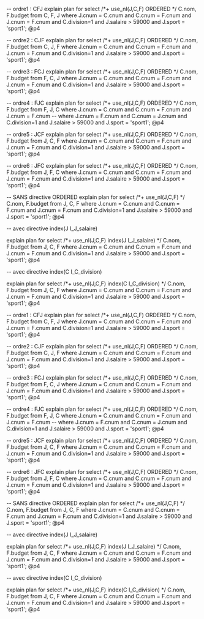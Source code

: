 
-- ordre1 : CFJ
explain plan for
    select /*+ use_nl(J,C,F)  ORDERED */ C.nom, F.budget 
    from C, F, J
    where J.cnum = C.cnum and C.cnum = F.cnum and J.cnum = F.cnum
    and C.division=1 and J.salaire > 59000
    and J.sport = 'sport1';
@p4


-- ordre2 : CJF
explain plan for
    select /*+ use_nl(J,C,F) ORDERED */ C.nom, F.budget 
    from C, J, F
    where J.cnum = C.cnum and C.cnum = F.cnum and J.cnum = F.cnum
    and C.division=1 and J.salaire > 59000
    and J.sport = 'sport1';
@p4


-- ordre3 : FCJ
explain plan for
    select /*+ use_nl(J,C,F) ORDERED */ C.nom, F.budget 
    from F, C, J
    where J.cnum = C.cnum and C.cnum = F.cnum and J.cnum = F.cnum
    and C.division=1 and J.salaire > 59000
    and J.sport = 'sport1';
@p4


-- ordre4 : FJC
explain plan for
    select /*+ use_nl(J,C,F) ORDERED */ C.nom, F.budget 
    from F, J, C
    where J.cnum = C.cnum and C.cnum = F.cnum and J.cnum = F.cnum
--    where J.cnum = F.cnum and C.cnum = J.cnum
    and C.division=1 and J.salaire > 59000
    and J.sport = 'sport1';
@p4


-- ordre5 : JCF
explain plan for
    select /*+  use_nl(J,C,F) ORDERED */ C.nom, F.budget 
    from J, C, F
    where J.cnum = C.cnum and C.cnum = F.cnum and J.cnum = F.cnum
    and C.division=1 and J.salaire > 59000
    and J.sport = 'sport1';
@p4


-- ordre6 : JFC
explain plan for
    select /*+  use_nl(J,C,F) ORDERED */ C.nom, F.budget 
    from J, F, C
    where J.cnum = C.cnum and C.cnum = F.cnum and J.cnum = F.cnum
    and C.division=1 and J.salaire > 59000
    and J.sport = 'sport1';
@p4



-- SANS directive ORDERED
explain plan for
    select  /*+  use_nl(J,C,F) */ C.nom, F.budget 
    from J, C, F
    where J.cnum = C.cnum and C.cnum = F.cnum and J.cnum = F.cnum
    and C.division=1 and J.salaire > 59000
    and J.sport = 'sport1';
@p4




-- avec directive index(J I_J_salaire)

explain plan for
    select /*+ use_nl(J,C,F) index(J I_J_salaire) */  C.nom, F.budget 
    from J, C, F
    where J.cnum = C.cnum and C.cnum = F.cnum and J.cnum = F.cnum
    and C.division=1 and J.salaire > 59000
    and J.sport = 'sport1';
@p4


-- avec directive  index(C I_C_division)

explain plan for
    select /*+  use_nl(J,C,F) index(C I_C_division) */  C.nom, F.budget 
    from J, C, F
    where J.cnum = C.cnum and C.cnum = F.cnum and J.cnum = F.cnum
    and C.division=1 and J.salaire > 59000
    and J.sport = 'sport1';
@p4

-- ordre1 : CFJ
explain plan for
    select /*+ use_nl(J,C,F)  ORDERED */ C.nom, F.budget 
    from C, F, J
    where J.cnum = C.cnum and C.cnum = F.cnum and J.cnum = F.cnum
    and C.division=1 and J.salaire > 59000
    and J.sport = 'sport1';
@p4


-- ordre2 : CJF
explain plan for
    select /*+ use_nl(J,C,F) ORDERED */ C.nom, F.budget 
    from C, J, F
    where J.cnum = C.cnum and C.cnum = F.cnum and J.cnum = F.cnum
    and C.division=1 and J.salaire > 59000
    and J.sport = 'sport1';
@p4


-- ordre3 : FCJ
explain plan for
    select /*+ use_nl(J,C,F) ORDERED */ C.nom, F.budget 
    from F, C, J
    where J.cnum = C.cnum and C.cnum = F.cnum and J.cnum = F.cnum
    and C.division=1 and J.salaire > 59000
    and J.sport = 'sport1';
@p4


-- ordre4 : FJC
explain plan for
    select /*+ use_nl(J,C,F) ORDERED */ C.nom, F.budget 
    from F, J, C
    where J.cnum = C.cnum and C.cnum = F.cnum and J.cnum = F.cnum
--    where J.cnum = F.cnum and C.cnum = J.cnum
    and C.division=1 and J.salaire > 59000
    and J.sport = 'sport1';
@p4


-- ordre5 : JCF
explain plan for
    select /*+  use_nl(J,C,F) ORDERED */ C.nom, F.budget 
    from J, C, F
    where J.cnum = C.cnum and C.cnum = F.cnum and J.cnum = F.cnum
    and C.division=1 and J.salaire > 59000
    and J.sport = 'sport1';
@p4


-- ordre6 : JFC
explain plan for
    select /*+  use_nl(J,C,F) ORDERED */ C.nom, F.budget 
    from J, F, C
    where J.cnum = C.cnum and C.cnum = F.cnum and J.cnum = F.cnum
    and C.division=1 and J.salaire > 59000
    and J.sport = 'sport1';
@p4



-- SANS directive ORDERED
explain plan for
    select  /*+  use_nl(J,C,F) */ C.nom, F.budget 
    from J, C, F
    where J.cnum = C.cnum and C.cnum = F.cnum and J.cnum = F.cnum
    and C.division=1 and J.salaire > 59000
    and J.sport = 'sport1';
@p4




-- avec directive index(J I_J_salaire)

explain plan for
    select /*+ use_nl(J,C,F) index(J I_J_salaire) */  C.nom, F.budget 
    from J, C, F
    where J.cnum = C.cnum and C.cnum = F.cnum and J.cnum = F.cnum
    and C.division=1 and J.salaire > 59000
    and J.sport = 'sport1';
@p4


-- avec directive  index(C I_C_division)

explain plan for
    select /*+  use_nl(J,C,F) index(C I_C_division) */  C.nom, F.budget 
    from J, C, F
    where J.cnum = C.cnum and C.cnum = F.cnum and J.cnum = F.cnum
    and C.division=1 and J.salaire > 59000
    and J.sport = 'sport1';
@p4
